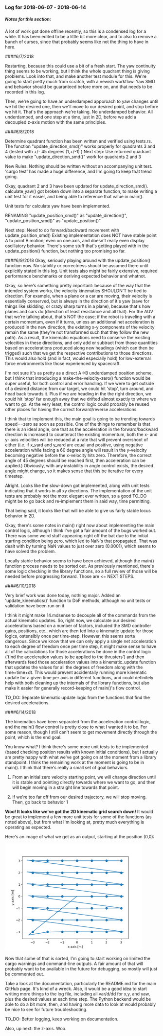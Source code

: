 ### Log for 2018-06-07 - 2018-06-14
##### Notes for this section:
A lot of work got done offline recently, so this is a condensed log for a while. It has been edited to be a little bit more
clear, and to also to remove a bunch of curses, since that probably seems like not the thing to have in here.

####6/7/2018

Restarting, because this could use a bit of a fresh start. The yaw continuity thing seems to be working, but I think the whole
quadrant thing is giving problems. Look into that, and make another test module for this. We're going to start pretty much from
scratch, with a newish workflow. Yaw SMD and behavior should be guaranteed before more on, and that needs to be recorded in
this log.

Then, we're going to have an underdamped apporoach to yaw changes until we hit the desired one, then we'll move to our desired
point, and stop before we hit it. That's the approach we're taking. No underdamped behavior. All underdamped, and one step at
a time, just in 2D, before we add a decoupled z-axis motion with the same principles.

####6/8/2018

Determine quadrant function has been written and verified using tests.rs.
The function "update_direction_smd()" works properly for quadrants 3 and 4 (tested with +/- 45 degrees (1,+/-1) )
Next step: Use returned quadrant value to make "update_direction_smd()" work for quadrants 2 and 3

New Rules: Nothing should be written without an accompanying unit test. 'cargo test' has made a huge difference,
and I'm going to keep that trend going.

Okay, quadrant 2 and 3 have been updated for update_direction_smd(). calculate_yaw() got broken down into a separate
function, to make writing a unit test for it easier, and being able to reference that value in main().

Unit tests for calculate yaw have been implemented.

RENAMING "update_position_smd()" as "update_direction()", "update_position_smd()" as "update_position()"

Next step: Need to do forward/backward movement with update_position_smd()
Existing implementation does NOT have stable point A to point B motion, even on one axis, and
doesn't really even display oscillatory behavior. There's some stuff that's getting
played with in the update_position() function, but nothing too promising so far.

####6/9/2018
Okay, seriously playing around with the update_position() function now. No stability or correctness should
be assumed there until explicitly stated in this log. Unit tests also might be fairly extensive, required
performance benchmarks or deriving expected behavior and whatnot.

Okay, so here's something pretty important: because of the way that the intended system works, the velocity
kinematics SHOULDN'T be tied to direction. For example, when a plane or a car are moving, their velocity is
essentially conserved, but is always in the direction of it's yaw (save for things like skidding, or crazy
sharp turns in a plane), because that's how planes and cars do (direction of least resistance and all that).
For the AUV that we're talking about, that's NOT the case; if the robot is traveling with a certain momentum,
even if it turns, unless an additional net acceleration is produced in the new direction, the existing x-y
components of the velocity remain the same (they're not transformed such that they follow the new path). As a
result, the kinematic equations need to conserve the existing velocities in these directions, and only add or
subtract from those quantities based on accelerations produced along new headings (which can then be trigged)
such that we get the respective contributions to those directions. This would also hold (and in fact, would
especially hold) for low-external force environments like those experienced by spacecraft.

I'm not sure it's as pretty as a direct A->B underdamped position scheme, but I think that introducing a
make-the-velocity-zero() function would be super useful, for both control and error handling. If we were to
get outside of a desired distance from our target, we could hit 'stop', turn around, and head back towards it.
Plus if we are heading in the the right direction, we could hit 'stop' far enough away that we drifted almost
exactly to where we want to go. At the very least, the control logic could probably be reused other places for
having the correct forward/reverse accelerations.

I think that to implement this, the main goal is going to be trending towards speed==zero as soon as possible.
One of the things to remember is that there is an ideal angle, one that as the acceleration in the forward/backward
direction is increased to counteract the existing momentum, both the x- and y- axis velocities will be reduced
at a rate that will prevent overshoot of either (i.e. if x_vard and y_vard are equal and positive, using negative
acceleration while facing a 60 degree angle will result in the y-velocity becoming negative before the x-velocity
hits zero. Therefore, the correct angle of 45 degrees should be reached first, then acceleration can be applied.)
Obviously, with any instability in angle control exists, the desired angle might change, so it makes sense that
this be iterative for every timestep.

Alright. Looks like the slow-down got implemented, along with unit tests indicating that it works in all xy directions.
The implementation of the unit tests are probably not the most elegant ever written, so a good TO_DO might be to go
back and re-implement them in said way, time permitting.

That being said, it looks like that will be able to give us fairly stable locus behavior in 2D.

Okay, there's some notes in main() right now about implementing the main control logic, although I think I've got a fair
amount of the bugs worked out. There was some weird stuff appearing right off the bat due to the initial starting condition
being zero, which led to NaN's that propagated. That was dealt with by turning NaN values to just over zero (0.0001), which
seems to have solved the problem.

Locally stable behavior seems to have been achieved, although the main() function process needs to be sorted out. As previously
mentioned, there's some logic checking in the library functions, so a full review of those will be needed before progressing
forward. Those are <= NEXT STEPS.

####6/10/2018

Very brief work was done today, nothing major. Added an 'update_kinematics()' function to DoF methods, although no unit tests
or validation have been run on it.

I think it might make 14.mdsense to decouple all of the commands from the actual kinematic updates. So, right now, we calculate our
desired accelerations based on a number of factors, included the SMD controller gains, positions, etc., which are then fed Into
a kinematic update for those logics, ostensibly once per time-step. However, this seems sorta dangerous. Since we know that we
can only apply a single net acceleration to each degree of freedom once per time step, it might make sense to have all of the
calculations for those accelerations be done in the control logic ('find the acceleration values to be applied to the thrusters')
and then afterwards feed those acceleration values into a kinematic_update function that updates the values for all the degrees
of freedom along with the time=time+dt. This would prevent accidentally running more kinematic update for a given time per axis
in different functions, and could definitely help with both cleaning up the internals of the library functions, but also make it
easier for generally record-keeping of main()'s flow control.

TO_DO: Separate kinematic update logic from the functions that find the desired accelerations.

####6/14/2018

The kinematics have been separated from the acceleration control logic, and the main() flow control is pretty close to what
I wanted it to be. For some reason, though I still can't seem to get movement directly through the point, which is the end goal.

You know what? I think there's some more unit tests to be implemented (based checking position results with known initial conditions),
but I actually am pretty happy with what we've got going on at the moment from a library standpoint. I think the remaining work at the
moment is going to be in main(). I think that there's really a small set of goal behaviors.

  1. From an initial zero velocity starting point, we will change direction until it is stable and pointing directly towards where
  we want to go, and then will begin moving in a straight line towards that point.

  2. If we're too far off from our desired trajectory, we will stop moving. Then, go back to behavior 1

__Woo! It looks like we've got the 2D kinematic grid search down!__ It would be great to implement a few more unit tests for some of the
functions (as noted above), but from what I'm looking at, pretty much everything is operating as expected.

Here's an image of what we get as an output, starting at the position (0,0):

<img src="images/20180614_2D_graph.png" width="450" height="350" />

Now that some of that is sorted, I'm going to start working on limited the cargo warnings and command-line outputs. A fair amount of that
will probably want to be available in the future for debugging, so mostly will just be commented out.

Take a look at the documentation, particularly the README.md for the main GitHub page. It's kind of a wreck.
Also, it would be a good idea to start writing more things to the log file, including all var/d/dd for x,y, and yaw, plus the desired values
at each time step. The Python backend would be able to do a bit more, then, and having more data to look at would probably be nice to see
for future troubleshooting.

TO_DO: Better logging, keep working on documentation.

Also, up next: the z-axis. Woo. 
